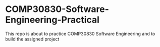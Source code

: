 # COMP30830-Software-Engineering-Practical
This repo is about to practice COMP30830 Software Engineering and to build the assigned project
